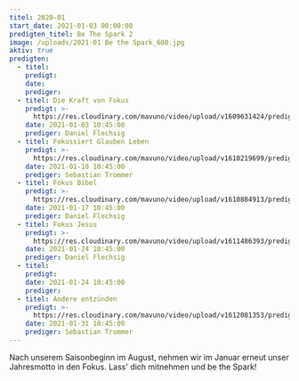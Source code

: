 ```yaml
---
titel: 2020-01
start_date: 2021-01-03 00:00:00
predigten_titel: Be The Spark 2
image: /uploads/2021-01 Be the Spark_600.jpg
aktiv: true
predigten:
  - titel:
    predigt:
    date:
    prediger:
  - titel: Die Kraft von Fokus
    predigt: >-
      https://res.cloudinary.com/mavuno/video/upload/v1609631424/predigten/2021%20Be%20The%20Spark/2021-01-04_GoDi_Mavuno_Berlin_-_Be_the_Spark_1_-_Kraft_von_Fokus.mp3
    date: 2021-01-03 10:45:00
    prediger: Daniel Flechsig
  - titel: Fokussiert Glauben Leben
    predigt: >-
      https://res.cloudinary.com/mavuno/video/upload/v1610219699/predigten/2021%20Be%20The%20Spark/2020-01-10_GoDi_Mavuno_Berlin_-_Be_The_Spark_2_-_Fokussiert_Glauben_Leben.mp3
    date: 2021-01-10 10:45:00
    prediger: Sebastian Trommer
  - titel: Fokus Bibel
    predigt: >-
      https://res.cloudinary.com/mavuno/video/upload/v1610884913/predigten/2021%20Be%20The%20Spark/2020-01-17_GoDi_Mavuno_Berlin_-_Be_the_Spark_3_-_Fokus_Bibel.mp3
    date: 2021-01-17 10:45:00
    prediger: Daniel Flechsig
  - titel: Fokus Jesus
    predigt: >-
      https://res.cloudinary.com/mavuno/video/upload/v1611486393/predigten/2021%20Be%20The%20Spark/2021-01-24_GoDi_Mavuno_Berlin-_Be_the_Spark_4_-_Fokus_Jesus.mp3
    date: 2021-01-24 10:45:00
    prediger: Daniel Flechsig
  - titel:
    predigt:
    date: 2021-01-24 10:45:00
    prediger:
  - titel: Andere entzünden
    predigt: >-
      https://res.cloudinary.com/mavuno/video/upload/v1612081353/predigten/2021%20Be%20The%20Spark/Predigt_31.1.21.mp3.mp4
    date: 2021-01-31 10:45:00
    prediger: Sebastian Trommer
---
```


Nach unserem Saisonbeginn im August, nehmen wir im Januar erneut unser Jahresmotto in den Fokus. Lass' dich mitnehmen und be the Spark\!&nbsp;

